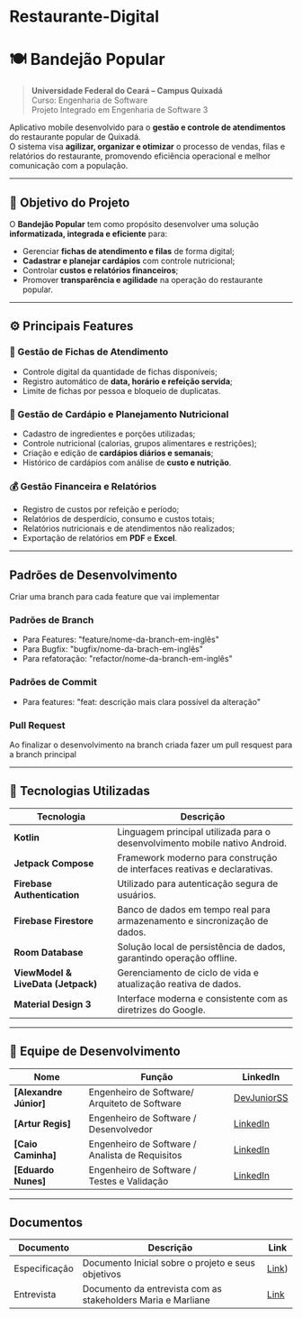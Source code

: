 # Restaurante-Digital
# 🍽️ Bandejão Popular

> **Universidade Federal do Ceará – Campus Quixadá**  
> Curso: Engenharia de Software  
> Projeto Integrado em Engenharia de Software 3  

Aplicativo mobile desenvolvido para o **gestão e controle de atendimentos** do restaurante popular de Quixadá.  
O sistema visa **agilizar, organizar e otimizar** o processo de vendas, filas e relatórios do restaurante, promovendo eficiência operacional e melhor comunicação com a população.

---

## 🎯 Objetivo do Projeto

O **Bandejão Popular** tem como propósito desenvolver uma solução **informatizada, integrada e eficiente** para:
- Gerenciar **fichas de atendimento e filas** de forma digital;
- **Cadastrar e planejar cardápios** com controle nutricional;
- Controlar **custos e relatórios financeiros**;
- Promover **transparência e agilidade** na operação do restaurante popular.

---

## ⚙️ Principais Features

### 🧾 Gestão de Fichas de Atendimento
- Controle digital da quantidade de fichas disponíveis;
- Registro automático de **data, horário e refeição servida**;
- Limite de fichas por pessoa e bloqueio de duplicatas.

### 🥗 Gestão de Cardápio e Planejamento Nutricional
- Cadastro de ingredientes e porções utilizadas;
- Controle nutricional (calorias, grupos alimentares e restrições);
- Criação e edição de **cardápios diários e semanais**;
- Histórico de cardápios com análise de **custo e nutrição**.

### 💰 Gestão Financeira e Relatórios
- Registro de custos por refeição e período;
- Relatórios de desperdício, consumo e custos totais;
- Relatórios nutricionais e de atendimentos não realizados;
- Exportação de relatórios em **PDF** e **Excel**.

---

## Padrões de Desenvolvimento
Criar uma branch para cada feature que vai implementar
### Padrões de Branch
- Para Features: "feature/nome-da-branch-em-inglês"
- Para Bugfix: "bugfix/nome-da-brach-em-inglês"
- Para refatoração: "refactor/nome-da-branch-em-inglês"
### Padrões de Commit
- Para features: "feat: descrição mais clara possível da alteração"
### Pull Request
Ao finalizar o desenvolvimento na branch criada fazer um pull resquest para a branch principal

---

## 📱 Tecnologias Utilizadas

| Tecnologia | Descrição |
|-------------|------------|
| **Kotlin** | Linguagem principal utilizada para o desenvolvimento mobile nativo Android. |
| **Jetpack Compose** | Framework moderno para construção de interfaces reativas e declarativas. |
| **Firebase Authentication** | Utilizado para autenticação segura de usuários. |
| **Firebase Firestore** | Banco de dados em tempo real para armazenamento e sincronização de dados. |
| **Room Database** | Solução local de persistência de dados, garantindo operação offline. |
| **ViewModel & LiveData (Jetpack)** | Gerenciamento de ciclo de vida e atualização reativa de dados. |
| **Material Design 3** | Interface moderna e consistente com as diretrizes do Google. |

---

## 👥 Equipe de Desenvolvimento

| Nome | Função | LinkedIn |
|------|---------|-----------|
| **[Alexandre Júnior]** | Engenheiro de Software/ Arquiteto de Software | [DevJuniorSS](https://www.linkedin.com/in/devjuniorss/) |
| **[Artur Regis]** | Engenheiro de Software / Desenvolvedor | [LinkedIn](https://www.linkedin.com/in/placeholder2) |
| **[Caio Caminha]** | Engenheiro de Software / Analista de Requisitos | [LinkedIn](https://www.linkedin.com/in/placeholder3) |
| **[Eduardo Nunes]** | Engenheiro de Software / Testes e Validação | [LinkedIn](https://www.linkedin.com/in/placeholder4) |

---

## Documentos 
| Documento | Descrição | Link |
|------|---------|-----------|
| Especificação | Documento Inicial sobre o projeto e seus objetivos | [Link](https://docs.google.com/document/d/1hSZR_LC2dgtwjJ9V1eMWURyeT7CpYFtXWyo8JpjV-iU/edit?tab=t.0)) |
| Entrevista | Documento da entrevista com as stakeholders Maria e Marliane | [Link](https://docs.google.com/document/d/1IkwHg6S8j_wJslO4_DcE3M30LLwI4ct-/edit) |
